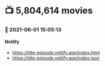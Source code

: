 # :tv: 5,804,614 movies
### :date: 2021-06-01 15:05:13
#### Netlify
- <a href='https://title-episode.netlify.app/index.html' target='_blank'>https://title-episode.netlify.app/index.html</a>
- <a href='https://title-episode.netlify.app/index.json' target='_blank'>https://title-episode.netlify.app/index.json</a>
